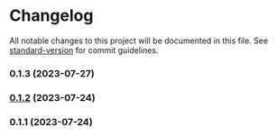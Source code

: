 # Changelog

All notable changes to this project will be documented in this file. See [standard-version](https://github.com/conventional-changelog/standard-version) for commit guidelines.

### 0.1.3 (2023-07-27)

### [0.1.2](https://github.com/iErik/react-generics/compare/v0.1.1...v0.1.2) (2023-07-24)

### 0.1.1 (2023-07-24)
